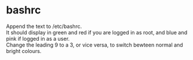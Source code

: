 # bashrc
Append the text to /etc/bashrc. <br>
It should display in green and red if you are logged in as root, and blue and pink if logged in as a user. <br>
Change the leading 9 to a 3, or vice versa, to switch bewteen normal and bright colours.
